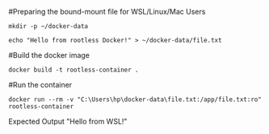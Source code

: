 #Preparing the bound-mount file for WSL/Linux/Mac Users
```shell
mkdir -p ~/docker-data
```
```shell
echo "Hello from rootless Docker!" > ~/docker-data/file.txt
```
#Build the docker image
```shell
docker build -t rootless-container .
```
#Run the container
```shell
docker run --rm -v "C:\Users\hp\docker-data\file.txt:/app/file.txt:ro" rootless-container
```
Expected Output
"Hello from WSL!"